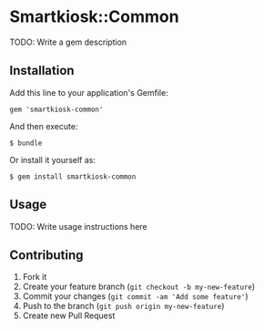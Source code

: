 # Smartkiosk::Common

TODO: Write a gem description

## Installation

Add this line to your application's Gemfile:

    gem 'smartkiosk-common'

And then execute:

    $ bundle

Or install it yourself as:

    $ gem install smartkiosk-common

## Usage

TODO: Write usage instructions here

## Contributing

1. Fork it
2. Create your feature branch (`git checkout -b my-new-feature`)
3. Commit your changes (`git commit -am 'Add some feature'`)
4. Push to the branch (`git push origin my-new-feature`)
5. Create new Pull Request
